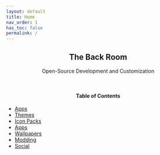 ```yaml
---
layout: default
title: Home
nav_order: 1
has_toc: false
permalink: /
---
```


<!-- 
{: .note }
> {: .opaque }
> 
>
> 
-->

<div class="card">
<div class="container">
<h2 class="text-small" style="text-align:center">The Back Room</h2>
<p class="text-small" style="text-align:center">Open-Source Development and Customization</p>
</div>
</div>
<br />
<div class="card">
<div class="container">
<h4 style="text-align:center">Table of Contents</h4>
<ul>
<li><a class="text-delta" href="/apps">Apps</a></li>
<li><a class="text-delta" href="/themes">Themes</a></li>
<li><a class="text-delta" href="/icon-packs">Icon Packs</a></li>
<li><a class="text-delta" href="/apps">Apps</a></li>
<li><a class="text-delta" href="/wallpapers">Wallpapers</a></li>
<li><a class="text-delta" href="/modding">Modding</a></li>
<li><a class="text-delta" href="/social">Social</a></li>
</ul>
</div>
</div>



